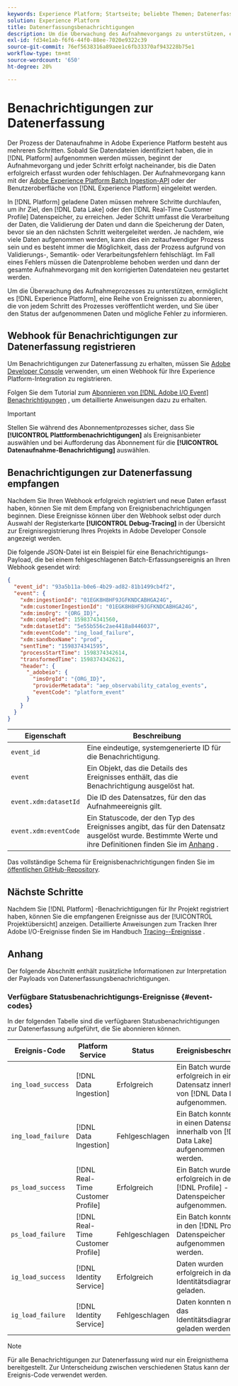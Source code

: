 ```yaml
---
keywords: Experience Platform; Startseite; beliebte Themen; Datenerfassungsbenachrichtigungen; Benachrichtigungen; Abonnement-Ereignisse; Datenerfassungsstatusereignisse; Statusereignisse; Abonnieren; Statusbenachrichtigungen;
solution: Experience Platform
title: Datenerfassungsbenachrichtigungen
description: Um die Überwachung des Aufnahmevorgangs zu unterstützen, ermöglicht es Adobe Experience Platform, eine Reihe von Ereignissen zu abonnieren, die von jedem Prozessschritt veröffentlicht werden. Dadurch werden Sie über den Status der aufgenommenen Daten und mögliche Fehler informiert.
exl-id: fd34e1ab-f6f6-44f0-88ee-7020e9322c39
source-git-commit: 76ef5638316a89aee1c6fb33370af943228b75e1
workflow-type: tm+mt
source-wordcount: '650'
ht-degree: 20%

---
```


# Benachrichtigungen zur Datenerfassung

Der Prozess der Datenaufnahme in Adobe Experience Platform besteht aus mehreren Schritten. Sobald Sie Datendateien identifiziert haben, die in [!DNL Platform] aufgenommen werden müssen, beginnt der Aufnahmevorgang und jeder Schritt erfolgt nacheinander, bis die Daten erfolgreich erfasst wurden oder fehlschlagen. Der Aufnahmevorgang kann mit der [Adobe Experience Platform Batch Ingestion-API](https://developer.adobe.com/experience-platform-apis/references/batch-ingestion/) oder der Benutzeroberfläche von [!DNL Experience Platform] eingeleitet werden.

In [!DNL Platform] geladene Daten müssen mehrere Schritte durchlaufen, um ihr Ziel, den [!DNL Data Lake] oder den [!DNL Real-Time Customer Profile] Datenspeicher, zu erreichen. Jeder Schritt umfasst die Verarbeitung der Daten, die Validierung der Daten und dann die Speicherung der Daten, bevor sie an den nächsten Schritt weitergeleitet werden. Je nachdem, wie viele Daten aufgenommen werden, kann dies ein zeitaufwendiger Prozess sein und es besteht immer die Möglichkeit, dass der Prozess aufgrund von Validierungs-, Semantik- oder Verarbeitungsfehlern fehlschlägt. Im Fall eines Fehlers müssen die Datenprobleme behoben werden und dann der gesamte Aufnahmevorgang mit den korrigierten Datendateien neu gestartet werden.

Um die Überwachung des Aufnahmeprozesses zu unterstützen, ermöglicht es [!DNL Experience Platform], eine Reihe von Ereignissen zu abonnieren, die von jedem Schritt des Prozesses veröffentlicht werden, und Sie über den Status der aufgenommenen Daten und mögliche Fehler zu informieren.

## Webhook für Benachrichtigungen zur Datenerfassung registrieren

Um Benachrichtigungen zur Datenerfassung zu erhalten, müssen Sie [Adobe Developer Console](https://www.adobe.com/go/devs_console_ui) verwenden, um einen Webhook für Ihre Experience Platform-Integration zu registrieren.

Folgen Sie dem Tutorial zum [Abonnieren von [!DNL Adobe I/O Event] Benachrichtigungen](../../observability/alerts/subscribe.md) , um detaillierte Anweisungen dazu zu erhalten.

>[!IMPORTANT]
>
>Stellen Sie während des Abonnementprozesses sicher, dass Sie **[!UICONTROL Plattformbenachrichtigungen]** als Ereignisanbieter auswählen und bei Aufforderung das Abonnement für die **[!UICONTROL Datenaufnahme-Benachrichtigung]** auswählen.

## Benachrichtigungen zur Datenerfassung empfangen

Nachdem Sie Ihren Webhook erfolgreich registriert und neue Daten erfasst haben, können Sie mit dem Empfang von Ereignisbenachrichtigungen beginnen. Diese Ereignisse können über den Webhook selbst oder durch Auswahl der Registerkarte **[!UICONTROL Debug-Tracing]** in der Übersicht zur Ereignisregistrierung Ihres Projekts in Adobe Developer Console angezeigt werden.

Die folgende JSON-Datei ist ein Beispiel für eine Benachrichtigungs-Payload, die bei einem fehlgeschlagenen Batch-Erfassungsereignis an Ihren Webhook gesendet wird:

```json
{
  "event_id": "93a5b11a-b0e6-4b29-ad82-81b1499cb4f2",
  "event": {
    "xdm:ingestionId": "01EGK8H8HF9JGFKNDCABHGA24G",
    "xdm:customerIngestionId": "01EGK8H8HF9JGFKNDCABHGA24G",
    "xdm:imsOrg": "{ORG_ID}",
    "xdm:completed": 1598374341560,
    "xdm:datasetId": "5e55b556c2ae4418a8446037",
    "xdm:eventCode": "ing_load_failure",
    "xdm:sandboxName": "prod",
    "sentTime": "1598374341595",
    "processStartTime": 1598374342614,
    "transformedTime": 1598374342621,
    "header": {
      "_adobeio": {
        "imsOrgId": "{ORG_ID}",
        "providerMetadata": "aep_observability_catalog_events",
        "eventCode": "platform_event"
      }
    }
  }
}
```

| Eigenschaft | Beschreibung |
| --- | --- |
| `event_id` | Eine eindeutige, systemgenerierte ID für die Benachrichtigung. |
| `event` | Ein Objekt, das die Details des Ereignisses enthält, das die Benachrichtigung ausgelöst hat. |
| `event.xdm:datasetId` | Die ID des Datensatzes, für den das Aufnahmeereignis gilt. |
| `event.xdm:eventCode` | Ein Statuscode, der den Typ des Ereignisses angibt, das für den Datensatz ausgelöst wurde. Bestimmte Werte und ihre Definitionen finden Sie im [Anhang](#event-codes) . |

Das vollständige Schema für Ereignisbenachrichtigungen finden Sie im [öffentlichen GitHub-Repository](https://github.com/adobe/xdm/blob/master/schemas/notifications/ingestion.schema.json).

## Nächste Schritte

Nachdem Sie [!DNL Platform] -Benachrichtigungen für Ihr Projekt registriert haben, können Sie die empfangenen Ereignisse aus der [!UICONTROL Projektübersicht] anzeigen. Detaillierte Anweisungen zum Tracken Ihrer Adobe I/O-Ereignisse finden Sie im Handbuch [Tracing--Ereignisse](https://www.adobe.io/apis/experienceplatform/events/docs.html#!adobedocs/adobeio-events/master/support/tracing.md) .

## Anhang

Der folgende Abschnitt enthält zusätzliche Informationen zur Interpretation der Payloads von Datenerfassungsbenachrichtigungen.

### Verfügbare Statusbenachrichtigungs-Ereignisse {#event-codes}

In der folgenden Tabelle sind die verfügbaren Statusbenachrichtigungen zur Datenerfassung aufgeführt, die Sie abonnieren können.

| Ereignis-Code | Platform Service | Status | Ereignisbeschreibung |
| --- | ---------------- | ------ | ----------------- |
| `ing_load_success` | [!DNL Data Ingestion] | Erfolgreich | Ein Batch wurde erfolgreich in einen Datensatz innerhalb von [!DNL Data Lake] aufgenommen. |
| `ing_load_failure` | [!DNL Data Ingestion] | Fehlgeschlagen | Ein Batch konnte nicht in einen Datensatz innerhalb von [!DNL Data Lake] aufgenommen werden. |
| `ps_load_success` | [!DNL Real-Time Customer Profile] | Erfolgreich | Ein Batch wurde erfolgreich in den [!DNL Profile] -Datenspeicher aufgenommen. |
| `ps_load_failure` | [!DNL Real-Time Customer Profile] | Fehlgeschlagen | Ein Batch konnte nicht in den [!DNL Profile] -Datenspeicher aufgenommen werden. |
| `ig_load_success` | [!DNL Identity Service] | Erfolgreich | Daten wurden erfolgreich in das Identitätsdiagramm geladen. |
| `ig_load_failure` | [!DNL Identity Service] | Fehlgeschlagen | Daten konnten nicht in das Identitätsdiagramm geladen werden. |

>[!NOTE]
>
>Für alle Benachrichtigungen zur Datenerfassung wird nur ein Ereignisthema bereitgestellt. Zur Unterscheidung zwischen verschiedenen Status kann der Ereignis-Code verwendet werden.
